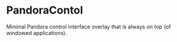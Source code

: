 # PandoraContol
Minimal Pandora control interface overlay that is always on top (of windowed applications).
